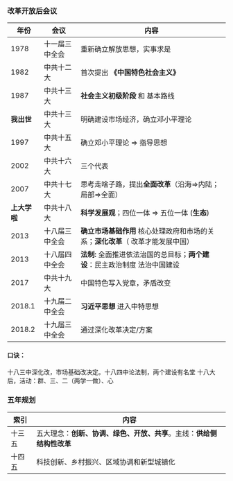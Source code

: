 ### 改革开放后会议

年份|会议|内容
|-|-|-|
1978|十一届三中全会|重新确立解放思想，实事求是
1982|中共十二大|首次提出 **《中国特色社会主义》**
1987|中共十三大| **社会主义初级阶段** 和 基本路线
__我出世__|中共十三大|明确建设市场经济，确立邓小平理论
1997|中共十五大|确立邓小平理论 => 指导思想
2002|中共十六大|三个代表
2007|中共十七大|思考走啥子路，提出**全面改革**（沿海=>内陆；局部=>全面）
__上大学啦__|中共十八大|**科学发展观**；四位一体 => 五位一体 (__生态__)
2013|十八届三中全会|__确立市场基础作用__ 核心处理政府和市场的关系；__深化改革__（ 改革才能发展中国）
2013|十八届四中全会| __法制:__ 全面推进依法治国的总目标；**两个建设**：民主政治制度 法治中国建设
2017|中共十九大|中国特色写入党章，矛盾改变
2018.1|十九届二中全会| __习近平思想__ 进入中特思想
2018.2|十九届三中全会|通过深化改革决定/方案

#### 口诀：
十八三中深化改，市场基础改决定。十八四中论法制，两个建设有名堂
十八大后，活动：群、三、二（两学一做）、心

### 五年规划

索引|内容
|-|-|
十三五| 五大理念：**创新、协调、绿色、开放、共享**。主线：**供给侧结构性改革**
十四五| 科技创新、乡村振兴、区域协调和新型城镇化
